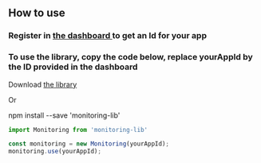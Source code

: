 ## How to use

### Register in <a href="https://website-monitoring.vercel.app/login">the dashboard </a> to get an Id for your app
### To use the library, copy the code below, replace yourAppId by the ID provided in the dashboard


Download <a href="https://github.com/ArmanSarkisov/monitoring-lib/blob/es5-lib/index.js">the library</a>

Or

npm install --save 'monitoring-lib'

```javascript
import Monitoring from 'monitoring-lib' 

const monitoring = new Monitoring(yourAppId); 
monitoring.use(yourAppId); 
```
